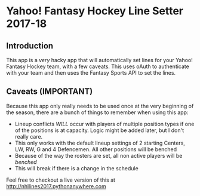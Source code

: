 # Yahoo! Fantasy Hockey Line Setter 2017-18

## Introduction
This app is a _very_ hacky app that will automatically set lines for your Yahoo! Fantasy Hockey team, with a few caveats.  This uses oAuth to authenticate with your team and then uses the Fantasy Sports API to set the lines.

## Caveats (IMPORTANT)

Because this app only really needs to be used once at the very beginning of the season, there are a bunch of things to remember when using this app:

* Lineup conflicts *WILL* occur with players of multiple position types if one of the positions is at capacity.  Logic might be added later, but I don't really care.
* This only works with the default lineup settings of 2 starting Centers, LW, RW, G and 4 Defencemen.  All other positions will be benched
* Because of the way the rosters are set, all non active players will be _benched_
* This will break if there is a change in the schedule

Feel free to checkout a live version of this at http://nhllines2017.pythonanywhere.com